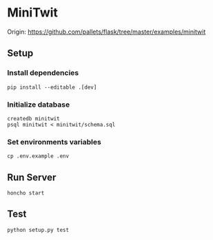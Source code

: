 # MiniTwit
Origin: https://github.com/pallets/flask/tree/master/examples/minitwit

## Setup
### Install dependencies
```
pip install --editable .[dev]
```

### Initialize database
```
createdb minitwit
psql minitwit < minitwit/schema.sql
```

### Set environments variables
```
cp .env.example .env
```

## Run Server
```
honcho start
```

## Test
```
python setup.py test
```
